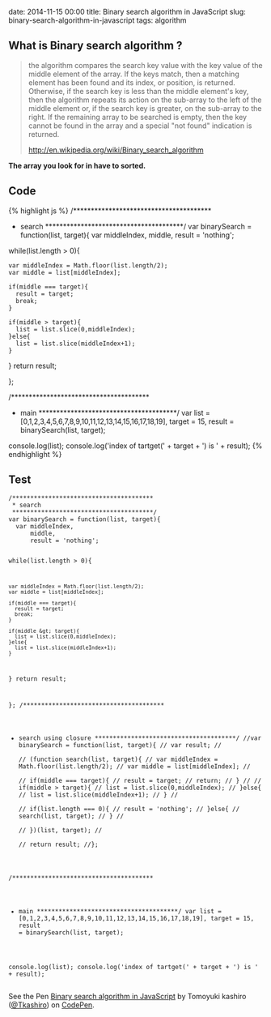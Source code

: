 date: 2014-11-15 00:00
title: Binary search algorithm in JavaScript
slug: binary-search-algorithm-in-javascript
tags: algorithm

## What is Binary search algorithm ?

> the algorithm compares the search key value with the key value of the middle element of the array. If the keys match, then a matching element has been found and its index, or position, is returned. Otherwise, if the search key is less than the middle element's key, then the algorithm repeats its action on the sub-array to the left of the middle element or, if the search key is greater, on the sub-array to the right. If the remaining array to be searched is empty, then the key cannot be found in the array and a special "not found" indication is returned.
> 
> http://en.wikipedia.org/wiki/Binary_search_algorithm

__The array you look for in have to sorted.__


## Code

{% highlight js %}
/***************************************
 * search
 ***************************************/
var binarySearch = function(list, target){
  var middleIndex,
      middle,
      result = 'nothing';
  
  while(list.length > 0){

    var middleIndex = Math.floor(list.length/2);
    var middle = list[middleIndex];
  
    if(middle === target){
      result = target;
      break;
    }

    if(middle > target){
      list = list.slice(0,middleIndex);
    }else{
      list = list.slice(middleIndex+1);
    }

  }
  return result;
  
};

/***************************************
 * main
 ***************************************/
var list = [0,1,2,3,4,5,6,7,8,9,10,11,12,13,14,15,16,17,18,19],
  target = 15,
  result = binarySearch(list, target);

console.log(list);
console.log('index of tartget(' + target + ') is ' + result);
{% endhighlight %}
    
## Test

<div data-height="268" data-theme-id="9575" data-slug-hash="bNGrpN" data-default-tab="js" data-user="Tkashiro" class='codepen'><pre><code>/***************************************
 * search
 ***************************************/
var binarySearch = function(list, target){
  var middleIndex,
      middle,
      result = &#39;nothing&#39;;
  
  while(list.length &gt; 0){

    var middleIndex = Math.floor(list.length/2);
    var middle = list[middleIndex];
  
    if(middle === target){
      result = target;
      break;
    }

    if(middle &gt; target){
      list = list.slice(0,middleIndex);
    }else{
      list = list.slice(middleIndex+1);
    }

  }
  return result;
  
};
/***************************************
 * search using closure
 ***************************************/
//var binarySearch = function(list, target){
//  var result;
//  
//  (function search(list, target){
//    var middleIndex = Math.floor(list.length/2);
//    var middle = list[middleIndex];
//  
//    if(middle === target){
//      result = target;
//      return;
//    }
//
//    if(middle &gt; target){
//      list = list.slice(0,middleIndex);
//    }else{
//      list = list.slice(middleIndex+1);
//    }
//    
//    if(list.length === 0){
//      result = &#39;nothing&#39;;
//    }else{
//      search(list, target); 
//    }
//    
//  })(list, target);
//  
//  return result;
//};

/***************************************
 * main
 ***************************************/
var list = [0,1,2,3,4,5,6,7,8,9,10,11,12,13,14,15,16,17,18,19],
  target = 15,
  result = binarySearch(list, target);

console.log(list);
console.log(&#39;index of tartget(&#39; + target + &#39;) is &#39; + result);
</code></pre>
<p>See the Pen <a href='http://codepen.io/Tkashiro/pen/bNGrpN/'>Binary search algorithm in JavaScript</a> by Tomoyuki kashiro (<a href='http://codepen.io/Tkashiro'>@Tkashiro</a>) on <a href='http://codepen.io'>CodePen</a>.</p>
</div><script async src="//assets.codepen.io/assets/embed/ei.js"></script>
